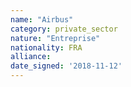 ```yaml
---
name: "Airbus"
category: private_sector
nature: "Entreprise"
nationality: FRA
alliance: 
date_signed: '2018-11-12'
---
```

    